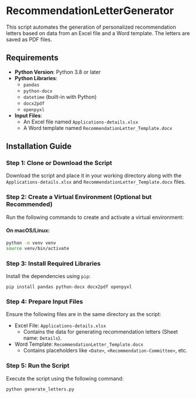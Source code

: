 # RecommendationLetterGenerator

This script automates the generation of personalized recommendation letters based on data from an Excel file and a Word
template. The letters are saved as PDF files.

## Requirements

- **Python Version**: Python 3.8 or later
- **Python Libraries**:
    - `pandas`
    - `python-docx`
    - `datetime` (built-in with Python)
    - `docx2pdf`
    - `openpyxl`
- **Input Files**:
    - An Excel file named `Applications-details.xlsx`
    - A Word template named `RecommendationLetter_Template.docx`

## Installation Guide

### Step 1: Clone or Download the Script

Download the script and place it in your working directory along with the `Applications-details.xlsx`
and `RecommendationLetter_Template.docx` files.

### Step 2: Create a Virtual Environment (Optional but Recommended)

Run the following commands to create and activate a virtual environment:

#### On macOS/Linux:

```bash
python -m venv venv
source venv/bin/activate
```

### Step 3: Install Required Libraries

Install the dependencies using `pip`:

```
pip install pandas python-docx docx2pdf openpyxl
```

### Step 4: Prepare Input Files

Ensure the following files are in the same directory as the script:

- Excel File: `Applications-details.xlsx`
    - Contains the data for generating recommendation letters (Sheet name: `Details`).
- Word Template: `RecommendationLetter_Template.docx`
    - Contains placeholders like `<Date>`, `<Recommendation-Committee>`, etc.

### Step 5: Run the Script

Execute the script using the following command:

```
python generate_letters.py
```